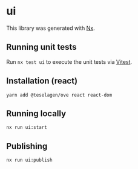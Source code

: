 # ui

This library was generated with [Nx](https://nx.dev).

## Running unit tests

Run `nx test ui` to execute the unit tests via [Vitest](https://vitest.dev/).

## Installation (react)

```
yarn add @teselagen/ove react react-dom
```

## Running locally

```
nx run ui:start
```

## Publishing

```
nx run ui:publish
```
